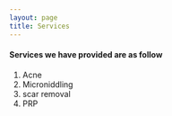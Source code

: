 ```yaml
---
layout: page
title: Services
---
```


#### Services we have provided are as follow

1. Acne
2. Microniddling
3. scar removal
4. PRP
